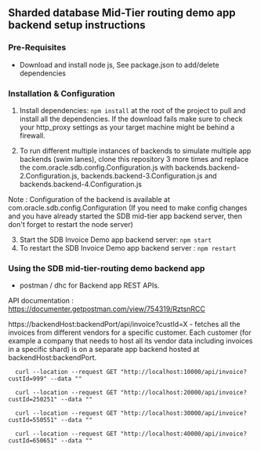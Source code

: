 ## Sharded database Mid-Tier routing demo app backend setup instructions

### Pre-Requisites

- Download and install node js,  See package.json to add/delete dependencies 

### Installation & Configuration

1.  Install dependencies: `npm install` at the root of the project to pull and install all the dependencies. If the download fails make sure to check your http_proxy settings as your target machine might be behind a firewall.

2. To run different multiple instances of backends to simulate multiple app backends (swim lanes),  clone this repository 3 more times and replace the com.oracle.sdb.config.Configuration.js with backends.backend-2.Configuration.js,  backends.backend-3.Configuration.js and backends.backend-4.Configuration.js

Note :  Configuration of the backend is available at com.oracle.sdb.config.Configuration  (If you need to make config changes and you have already started the SDB mid-tier app backend server, then don't forget to restart the node server)

3. Start the SDB Invoice Demo app backend server: `npm start`
4. To restart the SDB Invoice Demo app backend server : `npm restart`

### Using the SDB mid-tier-routing demo backend app 

-  postman / dhc for Backend app REST APIs. 

API documentation : https://documenter.getpostman.com/view/754319/RztsnRCC

https://backendHost:backendPort/api/invoice?custId=X -  fetches all the invoices from different vendors for a specific customer. Each customer (for example a company that needs to host all its vendor data including invoices in a specific shard) is on a separate app backend hosted at backendHost:backendPort. 

      curl --location --request GET "http://localhost:10000/api/invoice?custId=999" --data ""
      
      curl --location --request GET "http://localhost:20000/api/invoice?custId=250251" --data ""

      curl --location --request GET "http://localhost:30000/api/invoice?custId=550551" --data ""

      curl --location --request GET "http://localhost:40000/api/invoice?custId=650651" --data ""